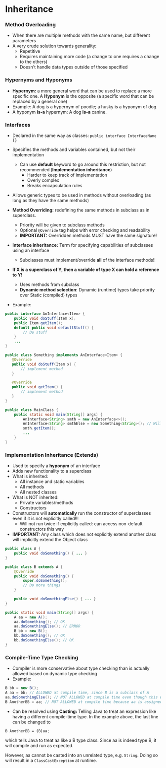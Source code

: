 # Inheritance

### Method Overloading
 - When there are multiple methods with the same name, but different parameters
 - A very crude solution towards generality:
    - Repetitive
    - Requires maintaining more code (a change to one requires a change to the others)
    - Doesn't handle data types outside of those specified

### Hypernyms and Hyponyms
 - **Hypernym:** a more general word that can be used to replace a more specific one. A **Hyponym** is the opposite (a specific word that can be replaced by a general one)
 - Example: A dog is a hypernym of poodle; a husky is a hyponym of dog. 
 - A hyponym **is-a** hypernym: A dog **is-a** canine.

### Interfaces
 - Declared in the same way as classes: `public interface InterfaceName {}`
 - Specifies the methods and variables contained, but not their implementation 
    - Can use **default** keyword to go around this restriction, but not recommended (**Implementation inheritance**)
        - Harder to keep track of implementation
        - Overly complex
        - Breaks encapsulation rules
 - Allows generic types to be used in methods without overloading (as long as they have the same methods)
 - **Method Overriding:** redefining the same methods in subclass as in superclass.
    - Priority will be given to subclass methods
    - Optional `@Override` tag helps with error checking and readability
    - **IMPORTANT:** Overridden methods MUST have the same signature!
 - **Interface inheritance:** Term for specifying capabilities of subclasses using an interface
    - Subclasses must implement/override **all** of the interface methods!!
 - **If X is a superclass of Y, then a variable of type X can hold a reference to Y!**
    - Uses methods from subclass
    - **Dynamic method selection:** Dynamic (runtime) types take priority over Static (compiled) types

 - Example:
 ```java
 public interface AnInterface<Item> {
     public void doStuff(Item x);
     public Item getItem();
     default public void defaultStuff() {
         // Do stuff
     }
     ...
 }

 public class Something implements AnInterface<Item> {
    @Override
    public void doStuff(Item x) {
        // implement method
    }

    @Override
    public void getItem() {
        // implement method
    }
 }

 public class MainClass {
     public static void main(String[] args) {
         AnInterface<String> smth = new AnInterface<>();
         AnInterface<String> smthElse = new Something<String>(); // Will not error!
         smth.getItem();
         ...
     }
 }
 ```

### Implementation Inheritance (Extends)
 - Used to specify a **hyponym** of an interface
 - Adds new functionality to a superclass
 - What is inherited:
    - All instance and static variables
    - All methods
    - All nested classes
 - What is NOT inherited:
    - Private variables/methods
    - Constructors
 - Constructors will **automatically** run the constructor of superclasses even if it is not explicitly called!!!
    - Will not run twice if explicitly called: can access non-default constructors this way
 - **IMPORTANT:** Any class which does not explicitly extend another class will implicitly extend the Object class

```java
public class A {
    public void doSomething() { ... }
}

public class B extends A {
    @Override
    public void doSomething() {
        super.doSomething();
        // Do more things
    }

    public void doSomethingElse() { ... }
}

public static void main(String[] args) {
    A aa = new A();
    aa.doSomething(); // OK
    aa.doSomethingElse(); // ERROR
    B bb = new B();
    bb.doSomething(); // OK
    bb.doSomethingElse(); // OK
}
```

### Compile-Time Type Checking
 - Compiler is more conservative about type checking than is actually allowed based on dynamic type checking
 - Example:
 ```java
 B bb = new B();
 A aa = bb; // ALLOWED at compile time, since B is a subclass of A
 aa.doSomethingElse(); // NOT ALLOWED at compile time even though this would work!
 B AnotherBB = aa; // NOT ALLOWED at compile time because aa is assigned type A, and a static-type subclass cannot be dynamically assigned a superclass!
 ```
 - Can be resolved using **Casting:** Telling Java to treat an expression like having a different compile-time type. In the example above, the last line can be changed to
 ```
 B AnotherBB = (B)aa;
 ```
 which tells Java to treat aa like a B type class. Since aa is indeed type B, it will compile and run as expected.
 
 However, aa cannot be casted into an unrelated type, e.g. `String`. Doing so will result in a `ClassCastException` at runtime.